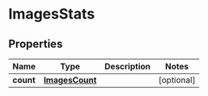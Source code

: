 # ImagesStats

## Properties
Name | Type | Description | Notes
------------ | ------------- | ------------- | -------------
**count** | [**ImagesCount**](ImagesCount.md) |  |  [optional]

